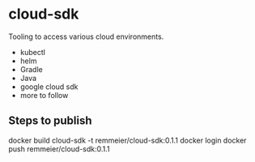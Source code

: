 # cloud-sdk

Tooling to access various cloud environments.

- kubectl
- helm
- Gradle
- Java
- google cloud sdk
- more to follow

## Steps to publish

docker build cloud-sdk -t remmeier/cloud-sdk:0.1.1
docker login
docker push remmeier/cloud-sdk:0.1.1